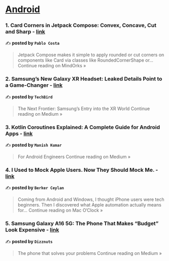 
<h1><a href=https://medium.com/tag/android/recommended target="_blank" rel="noopener noreferrer">Android</a></h1>
<h3>1. Card Corners in Jetpack Compose: Convex, Concave, Cut and Sharp - <a href="https://medium.com/mindorks/card-corners-in-jetpack-compose-convex-concave-cut-and-sharp-0e55d35c7de4?source=rss------android-5" target="_blank" rel="noopener noreferrer">link</a></h3>

✍️ **posted by `Pablo Costa`**

<blockquote>Jetpack Compose makes it simple to apply rounded or cut corners on components like Card via classes like RoundedCornerShape or…
Continue reading on MindOrks »</blockquote>

<h3>2. Samsung’s New Galaxy XR Headset: Leaked Details Point to a Game-Changer - <a href="https://techbirdofficial.medium.com/samsungs-new-galaxy-xr-headset-leaked-details-point-to-a-game-changer-c4bc4a82e294?source=rss------android-5" target="_blank" rel="noopener noreferrer">link</a></h3>

✍️ **posted by `TechBird`**

<blockquote>The Next Frontier: Samsung’s Entry into the XR World
Continue reading on Medium »</blockquote>

<h3>3. Kotlin Coroutines Explained: A Complete Guide for Android Apps - <a href="https://medium.com/@manishkumar_75473/kotlin-coroutines-explained-a-complete-guide-for-android-apps-a0509fe67f7a?source=rss------android-5" target="_blank" rel="noopener noreferrer">link</a></h3>

✍️ **posted by `Manish Kumar`**

<blockquote>For Android Engineers
Continue reading on Medium »</blockquote>

<h3>4. I Used to Mock Apple Users. Now They Should Mock Me. - <a href="https://medium.com/macoclock/i-used-to-mock-apple-users-now-they-should-mock-me-053fa1e101e2?source=rss------android-5" target="_blank" rel="noopener noreferrer">link</a></h3>

✍️ **posted by `Berker Ceylan`**

<blockquote>Coming from Android and Windows, I thought iPhone users were tech beginners. Then I discovered what Apple automation actually means for…
Continue reading on Mac O’Clock »</blockquote>

<h3>5. Samsung Galaxy A16 5G: The Phone That Makes “Budget” Look Expensive - <a href="https://medium.com/@dizznuts254/samsung-galaxy-a16-5g-the-phone-that-makes-budget-look-expensive-8721450df613?source=rss------android-5" target="_blank" rel="noopener noreferrer">link</a></h3>

✍️ **posted by `Dizznuts`**

<blockquote>The phone that solves your problems
Continue reading on Medium »</blockquote>

